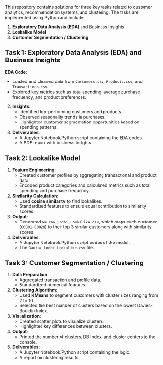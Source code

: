 This repository contains solutions for three key tasks related to customer analytics, recommendation systems, and clustering. The tasks are implemented using Python and include:

1. **Exploratory Data Analysis (EDA)** and Business Insights
2. **Lookalike Model**
3. **Customer Segmentation / Clustering**




## Task 1: Exploratory Data Analysis (EDA) and Business Insights

**EDA Code**:
   - Loaded and cleaned data from `Customers.csv`, `Products.csv`, and `Transactions.csv`.
   - Explored key metrics such as total spending, average purchase frequency, and product preferences.
2. **Insights**:
   - Identified top-performing customers and products.
   - Observed seasonality trends in purchases.
   - Highlighted customer segmentation opportunities based on spending patterns.
3. **Deliverables**:
   - A Jupyter Notebook/Python script containing the EDA codes.
   - A PDF report with business insights.




## Task 2: Lookalike Model

1. **Feature Engineering**:
   - Created customer profiles by aggregating transactional and product data.
   - Encoded product categories and calculated metrics such as total spending and purchase frequency.
2. **Similarity Calculation**:
   - Used **cosine similarity** to find lookalikes.
   - Standardized features to ensure equal contribution to similarity scores.
3. **Output**:
   - Generated `Gaurav_Lodhi_Lookalike.csv`, which maps each customer (`C0001`–`C0020`) to their top 3 similar customers along with similarity scores.
4. **Deliverables**:
   - A Jupyter Notebook/Python script codes of the model.
   - The `Gaurav_Lodhi_Lookalike.csv` file.



  
## Task 3: Customer Segmentation / Clustering

1. **Data Preparation**:
   - Aggregated transaction and profile data.
   - Standardized numerical features.
2. **Clustering Algorithm**:
   - Used **KMeans** to segment customers with cluster sizes ranging from 2 to 10.
   - Selected the best number of clusters based on the lowest Davies-Bouldin Index.
3. **Visualization**:
   - Created scatter plots to visualize clusters.
   - Highlighted key differences between clusters.
4. **Output**:
   - Printed the number of clusters, DB Index, and cluster centers to the console.
5. **Deliverables**:
   - A Jupyter Notebook/Python script containing the logic.
   - A report on clustering results.



  
